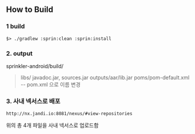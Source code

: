 ## How to Build

### 1 build
```
$> ./gradlew :sprin:clean :sprin:install
```

### 2. output

sprinkler-android/build/

> libs/ javadoc.jar, sources.jar
> outputs/aar/lib.jar
> poms/pom-default.xml -- pom.xml 으로 이름 변경

### 3. 사내 넥서스로 배포

```
http://nx.jandi.io:8081/nexus/#view-repositories
```

위의 총 4개 파일을 사내 넥서스로 업로드함

